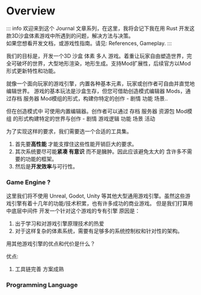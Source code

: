 
# Overview

::: info
欢迎来到这个 Journal 文章系列，在这里，我将会记下我在用 Rust 开发这款3D沙盒体素游戏中所遇到的问题，解决方法与决策。  
如果您想看开发文档，或游戏性指南。请见: References, Gameplay.
:::

我们的目标是，开发一个3D 沙盒 体素 多人 游戏。着重让玩家自由塑造世界，完全可破坏的世界，大型地形渲染，地形生成。支持Mod扩展性，后续官方以Mod形式更新特性和功能。

就像一个面向玩家的游戏引擎，内置各种基本元素，玩家或创作者可自由并直觉地编辑世界。
游戏的基本玩法是沙盒生存，但您可借助创造模式编辑器 Mods，通过存档 服务器 Mod模组的形式，构建你特定的创作 - 剧情 功能 场景..

但在创造模式中 可使用内置编辑器。创作者可以通过 存档 服务器 资源包 Mod模组 的形式构建特定的世界与创作 - 剧情 游戏逻辑 功能 场景 活动 



为了实现这样的要求，我们需要选一个合适的工具集。
1. 首先要**高性能** 才能支撑住这些性能开销巨大的要求。
2. 其次系统要尽可能**紧凑 有意识** 而不是臃肿。因此应该避免太大的 含许多不需要的功能的框架。  
3. 然后是**开发效率**与可行性。

### Game Engine ?

这里我们将不使用 Unreal, Godot, Unity 等其他大型通用游戏引擎。虽然这些游戏引擎有着十几年的功能/技术积累，也有许多成功的商业游戏。
但是我们打算用中底层中间件 开发一个针对这个游戏的专有引擎 原因是：
1. 出于学习和对游戏引擎原理技术的热爱
2. 对于这样复杂的体素系统，需要有足够多的系统控制权和针对性的架构。


用其他游戏引擎的优点和代价是什么？

优点:
1. 工具链完善 方案成熟

### Programming Language